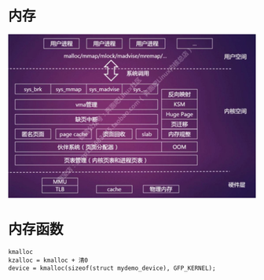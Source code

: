 # 内存
![](../../photo/paste-bbf58c11da38b3b5f9d121f7105e963e1cc82574.jpg)

# 内存函数
	kmalloc
	kzalloc = kmalloc + 清0
	device = kmalloc(sizeof(struct mydemo_device), GFP_KERNEL);